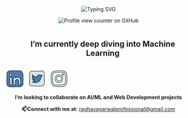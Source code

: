 <div align="center">
  <img src="https://readme-typing-svg.demolab.com?font=Limelight&size=36&pause=1000&color=11F7DE&width=360&lines=Ahoy!+Raghav+here" alt="Typing SVG" />
</div>

<p align="center">
  <img src="https://komarev.com/ghpvc/?username=Phoenix-tear" alt="Profile view counter on GitHub">
</p>

<div id="user-content-toc" align="center">
  <ul>
    <summary>
      <h2 style="display: inline-block">I’m currently deep diving into Machine Learning</h2>
    </summary>
  </ul>

<div style="display: flex; align-items: center; gap: 10px;">
  <a href="https://www.linkedin.com/in/raghav-agarwal-7019a5290/" target="_blank">
    <img src="/linkedin.svg" alt="Icon 1" width="50">
  </a>

  <a href="https://www.linkedin.com/in/raghav-agarwal-7019a5290/" target="_blank">
    <img src="/twitter.svg" width="50">
  </a>

  <a href="https://www.linkedin.com/in/raghav-agarwal-7019a5290/" target="_blank">
    <img src="/instagram.svg" alt="Icon 2" width="50">
  </a>
</div>


<p align="center"><strong>I’m looking to collaborate on AI/ML and Web Development projects</strong></p>

<p align="center"><strong>📫Connect with me at:</strong> 
<a href="mailto:raghavagarwalprofessional@gmail.com">raghavagarwalprofessional@gmail.com</a>
</p>

